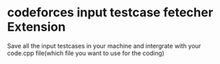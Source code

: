 # codeforces input testcase fetecher Extension
Save all the input testcases in your machine and intergrate with your code.cpp file(which file you want to use for the coding)

